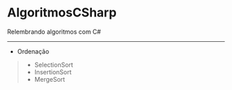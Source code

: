 # AlgoritmosCSharp
Relembrando algoritmos com C#

----
- Ordenação
>- SelectionSort
>- InsertionSort
>- MergeSort
